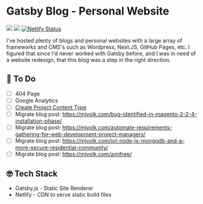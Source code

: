 # Gatsby Blog - Personal Website

![](https://img.shields.io/badge/node-v12.16.2-brightgreen) ![](https://img.shields.io/badge/npm-v6.14.4-brightgreen)
[![Netlify Status](https://api.netlify.com/api/v1/badges/9162a224-69cb-4988-a44b-c1d38a798bd3/deploy-status)](https://app.netlify.com/sites/volk-gatsby/deploys)

I've hosted plenty of blogs and personal websites with a large array of frameworks and CMS's such as Wordpress, Next.JS, GitHub Pages, etc. I figured that since I'd never worked with Gatsby before, and I was in need of a website redesign, that this blog was a step in the right direction.

## 🚀 To Do

- [ ] 404 Page
- [ ] Google Analytics
- [ ] [Create Project Content Type](https://chipcullen.com/making-multiple-content-types-in-gatsby/)
- [ ] Migrate blog post: https://mjvolk.com/bug-identified-in-magento-2-2-4-installation-phase/
- [ ] Migrate blog post: https://mjvolk.com/automate-requirements-gathering-for-web-development-project-managers/
- [ ] Migrate blog post: https://mjvolk.com/iot-node-js-mongodb-and-a-more-secure-residential-community/
- [ ] Migrate blog post: https://mjvolk.com/amifree/

## 🤓 Tech Stack

- Gatsby.js - Static Site Renderer
- Netlify - CDN to serve static build files
